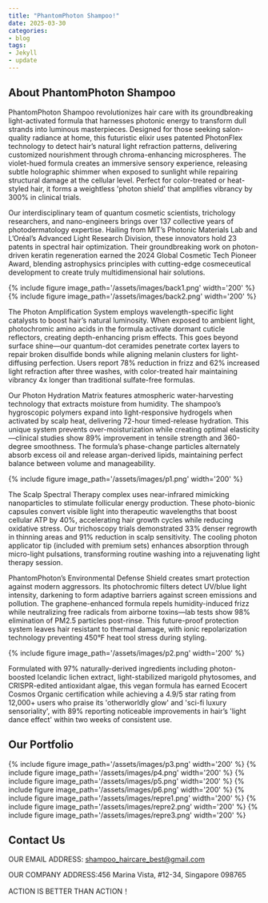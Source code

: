 ```yaml
---
title: "PhantomPhoton Shampoo!"
date: 2025-03-30
categories:
- blog
tags:
- Jekyll
- update
---
```


## About PhantomPhoton Shampoo

PhantomPhoton Shampoo revolutionizes hair care with its groundbreaking light-activated formula that harnesses photonic energy to transform dull strands into luminous masterpieces. Designed for those seeking salon-quality radiance at home, this futuristic elixir uses patented PhotonFlex technology to detect hair’s natural light refraction patterns, delivering customized nourishment through chroma-enhancing microspheres. The violet-hued formula creates an immersive sensory experience, releasing subtle holographic shimmer when exposed to sunlight while repairing structural damage at the cellular level. Perfect for color-treated or heat-styled hair, it forms a weightless 'photon shield' that amplifies vibrancy by 300% in clinical trials.

Our interdisciplinary team of quantum cosmetic scientists, trichology researchers, and nano-engineers brings over 137 collective years of photodermatology expertise. Hailing from MIT’s Photonic Materials Lab and L’Oréal’s Advanced Light Research Division, these innovators hold 23 patents in spectral hair optimization. Their groundbreaking work on photon-driven keratin regeneration earned the 2024 Global Cosmetic Tech Pioneer Award, blending astrophysics principles with cutting-edge cosmeceutical development to create truly multidimensional hair solutions.

{% include figure image_path='/assets/images/back1.png' width='200' %}
{% include figure image_path='/assets/images/back2.png' width='200' %}

The Photon Amplification System employs wavelength-specific light catalysts to boost hair’s natural luminosity. When exposed to ambient light, photochromic amino acids in the formula activate dormant cuticle reflectors, creating depth-enhancing prism effects. This goes beyond surface shine—our quantum-dot ceramides penetrate cortex layers to repair broken disulfide bonds while aligning melanin clusters for light-diffusing perfection. Users report 78% reduction in frizz and 62% increased light refraction after three washes, with color-treated hair maintaining vibrancy 4x longer than traditional sulfate-free formulas.

Our Photon Hydration Matrix features atmospheric water-harvesting technology that extracts moisture from humidity. The shampoo’s hygroscopic polymers expand into light-responsive hydrogels when activated by scalp heat, delivering 72-hour timed-release hydration. This unique system prevents over-moisturization while creating optimal elasticity—clinical studies show 89% improvement in tensile strength and 360-degree smoothness. The formula’s phase-change particles alternately absorb excess oil and release argan-derived lipids, maintaining perfect balance between volume and manageability.

{% include figure image_path='/assets/images/p1.png' width='200' %}

The Scalp Spectral Therapy complex uses near-infrared mimicking nanoparticles to stimulate follicular energy production. These photo-bionic capsules convert visible light into therapeutic wavelengths that boost cellular ATP by 40%, accelerating hair growth cycles while reducing oxidative stress. Our trichoscopy trials demonstrated 33% denser regrowth in thinning areas and 91% reduction in scalp sensitivity. The cooling photon applicator tip (included with premium sets) enhances absorption through micro-light pulsations, transforming routine washing into a rejuvenating light therapy session.

PhantomPhoton’s Environmental Defense Shield creates smart protection against modern aggressors. Its photochromic filters detect UV/blue light intensity, darkening to form adaptive barriers against screen emissions and pollution. The graphene-enhanced formula repels humidity-induced frizz while neutralizing free radicals from airborne toxins—lab tests show 98% elimination of PM2.5 particles post-rinse. This future-proof protection system leaves hair resistant to thermal damage, with ionic repolarization technology preventing 450°F heat tool stress during styling.

{% include figure image_path='/assets/images/p2.png' width='200' %}

Formulated with 97% naturally-derived ingredients including photon-boosted Icelandic lichen extract, light-stabilized marigold phytosomes, and CRISPR-edited antioxidant algae, this vegan formula has earned Ecocert Cosmos Organic certification while achieving a 4.9/5 star rating from 12,000+ users who praise its 'otherworldly glow' and 'sci-fi luxury sensoriality', with 89% reporting noticeable improvements in hair’s 'light dance effect' within two weeks of consistent use.

## Our Portfolio

{% include figure image_path='/assets/images/p3.png' width='200' %}
{% include figure image_path='/assets/images/p4.png' width='200' %}
{% include figure image_path='/assets/images/p5.png' width='200' %}
{% include figure image_path='/assets/images/p6.png' width='200' %}
{% include figure image_path='/assets/images/repre1.png' width='200' %}
{% include figure image_path='/assets/images/repre2.png' width='200' %}
{% include figure image_path='/assets/images/repre3.png' width='200' %}

## Contact Us

OUR EMAIL ADDRESS: shampoo_haircare_best@gmail.com

OUR COMPANY ADDRESS:456 Marina Vista, #12-34, Singapore 098765

ACTION IS BETTER THAN ACTION！
